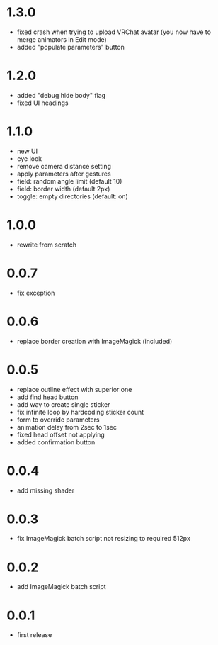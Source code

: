 # 1.3.0

- fixed crash when trying to upload VRChat avatar (you now have to merge animators in Edit mode)
- added "populate parameters" button

# 1.2.0

- added "debug hide body" flag
- fixed UI headings

# 1.1.0

- new UI
- eye look
- remove camera distance setting
- apply parameters after gestures
- field: random angle limit (default 10)
- field: border width (default 2px)
- toggle: empty directories (default: on)

# 1.0.0

- rewrite from scratch

# 0.0.7

- fix exception

# 0.0.6

- replace border creation with ImageMagick (included)

# 0.0.5

- replace outline effect with superior one
- add find head button
- add way to create single sticker
- fix infinite loop by hardcoding sticker count
- form to override parameters
- animation delay from 2sec to 1sec
- fixed head offset not applying
- added confirmation button

# 0.0.4

- add missing shader

# 0.0.3

- fix ImageMagick batch script not resizing to required 512px

# 0.0.2

- add ImageMagick batch script

# 0.0.1

- first release
